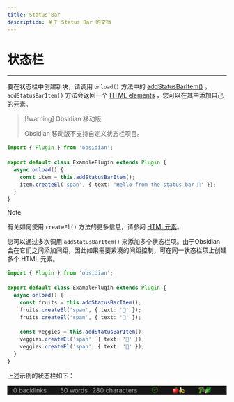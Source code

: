 ```yaml
---
title: Status Bar
description: 关于 Status Bar 的文档
---
```

<!--
 * @Author: Raistlind johnd0712@gmail.com
 * @Date: 2024-01-18 10:18:00
 * @LastEditors: Raistlind
 * @LastEditTime: 2024-01-18 10:18:00
 * @Description:
-->

# 状态栏

---

要在状态栏中创建新块，请调用 `onload()` 方法中的 [addStatusBarItem()](https://docs.obsidian.md/Reference/TypeScript+API/Plugin/addStatusBarItem) 。`addStatusBarItem()` 方法会返回一个 [HTML elements](https://docs.obsidian.md/Plugins/User+interface/HTML+elements) ，您可以在其中添加自己的元素。

> [!warning] Obsidian 移动版
>
> Obsidian 移动版不支持自定义状态栏项目。

```ts
import { Plugin } from 'obsidian';

export default class ExamplePlugin extends Plugin {
  async onload() {
    const item = this.addStatusBarItem();
    item.createEl('span', { text: 'Hello from the status bar 👋' });
  }
}
```

> [!NOTE]
>
> 有关如何使用 `createEl()` 方法的更多信息，请参阅 [HTML元素](./html-elements.md)。

您可以通过多次调用 `addStatusBarItem()` 来添加多个状态栏项。由于Obsidian 会在它们之间添加间距，因此如果需要紧凑的间距控制，可在同一状态栏项上创建多个 HTML 元素。

```ts
import { Plugin } from 'obsidian';

export default class ExamplePlugin extends Plugin {
  async onload() {
    const fruits = this.addStatusBarItem();
    fruits.createEl('span', { text: '🍎' });
    fruits.createEl('span', { text: '🍌' });

    const veggies = this.addStatusBarItem();
    veggies.createEl('span', { text: '🥦' });
    veggies.createEl('span', { text: '🥬' });
  }
}
```

上述示例的状态栏如下：

![ek3px](../../../../public/images/ek3px.png)

